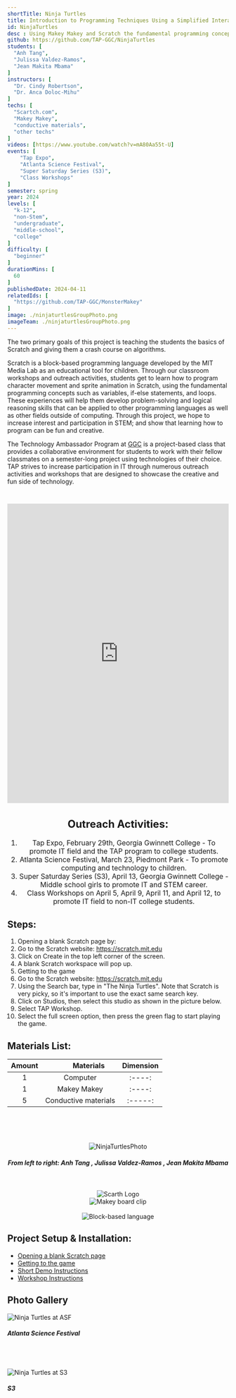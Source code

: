```yaml
---
shortTitle: Ninja Turtles
title: Introduction to Programming Techniques Using a Simplified Interactive Game Development Experience
id: NinjaTurtles
desc : Using Makey Makey and Scratch the fundamental programming concepts such as variables, if-else statements, and loops; and walkthrough the process of developing an algorithm.
github: https://github.com/TAP-GGC/NinjaTurtles
students: [
  "Anh Tang",
  "Julissa Valdez-Ramos",
  "Jean Makita Mbama"
]
instructors: [
  "Dr. Cindy Robertson",
  "Dr. Anca Doloc-Mihu"
] 
techs: [
  "Scartch.com",
  "Makey Makey",
  "conductive materials",
  "other techs"
]
videos: [https://www.youtube.com/watch?v=mA80Aa55t-U]
events: [
    "Tap Expo", 
    "Atlanta Science Festival",
    "Super Saturday Series (S3)",
    "Class Workshops"
]
semester: spring
year: 2024
levels: [
  "k-12",
  "non-Stem",
  "undergraduate",
  "middle-school",
  "college"
] 
difficulty: [
  "beginner"
] 
durationMins: [
  60
]
publishedDate: 2024-04-11
relatedIds: [
  "https://github.com/TAP-GGC/MonsterMakey"
]
image: ./ninjaturtlesGroupPhoto.png
imageTeam: ./ninjaturtlesGroupPhoto.png
---
```


<!--Right text block, Project description -->	

 The two primary goals of this project is teaching the students the basics of Scratch and giving them a crash course on algorithms.

 Scratch is a block-based programming language developed by the MIT Media Lab as an educational tool for children. Through our classroom workshops and outreach activities, students get to learn how to program character movement and sprite animation in Scratch, using the fundamental programming concepts such as variables, if-else statements, and loops. These experiences will help them develop problem-solving and logical reasoning skills that can be applied to other programming languages as well as other fields outside of computing. Through this project, we hope to increase interest and participation in STEM; and show that learning how to program can be fun and creative.

 The Technology Ambassador Program at [GGC](http://www.ggc.edu/tap) is a project-based class that provides a collaborative environment for students to work with their fellow classmates on a semester-long project using technologies of their choice. TAP strives to increase participation in IT through numerous outreach activities and workshops that are designed to showcase the creative and fun side of technology.

 <iframe width=560 ;height="100%" src="https://www.youtube.com/watch?v=mA80Aa55t-U" title="YouTube video player" frameborder="0" allow="accelerometer; autoplay; clipboard-write; encrypted-media; gyroscope; picture-in-picture; web-share" referrerpolicy="strict-origin-when-cross-origin" allowfullscreen style="width: 100%; height: 680px; margin-top: 2em;"></iframe>

 <!--content block, Activities, steps & materials -->

<div style="text-align: center ; justify-content: center; font-size: 1.125em;">

  ## Outreach Activities: 

  1. Tap Expo, February 29th, Georgia Gwinnett College - To promote IT field and the TAP program to college students.
  2. Atlanta Science Festival, March 23, Piedmont Park - To promote computing and technology to children.
  3. Super Saturday Series (S3), April 13, Georgia Gwinnett College - Middle school girls to promote IT and STEM career.
  4. Class Workshops on April 5, April 9, April 11, and April 12, to promote IT field to non-IT college students.

</div>


<div class="flex flex-row flex-wrap">

  <div style="flex: 1; min-width: 25em;">

  ## Steps:

  1. Opening a blank Scratch page by:
  2. Go to the Scratch website: https://scratch.mit.edu
  3. Click on Create in the top left corner of the screen.
  4. A blank Scratch workspace will pop up.
  5. Getting to the game
  6. Go to the Scratch website: https://scratch.mit.edu
  7. Using the Search bar, type in "The Ninja Turtles". Note that Scratch is very picky, so it's important to use the exact same search key.
  8. Click on Studios, then select this studio as shown in the picture below.
  9. Select TAP Workshop.
  10. Select the full screen option, then press the green flag to start playing the game.
  </div>

  <div style="flex: 1; min-width: 25em;">

  ## Materials List:

  | Amount |&nbsp;&nbsp;&nbsp;&nbsp;&nbsp;&nbsp;&nbsp;&nbsp; Materials | Dimension |
  |    :----:   |    :----:   |    :----:   |
  | 1 | Computer  |    :----: |
  | 1 | Makey Makey |  :----: |
  | 5 | Conductive materials | :-----: |
  </div>
</div>

<!-- Group Photo -->
<div style="text-align:center;">
  <br>
  <br>
  <br>

![NinjaTurtlesPhoto](./ninjaturtlesGroupPhoto.png)
  ##### From left to right: Anh Tang , Julissa Valdez-Ramos , Jean Makita Mbama 
  <br>

  ![Scarth Logo](./scratchlogo.png)
  <br>
  ![Makey board clip](./makeyboardclip.gif)
  <br>
  <br>
  ![Block-based language](./block-basedlanguage.png)
</div>

<!--CONTENT BLOCK -->
## Project Setup & Installation:
- [Opening a blank Scratch page](https://github.com/TAP-GGC/NinjaTurtles/blob/main/Documents/tutorial/Opening%20a%20blank%20Scratch%20page.md)
- [Getting to the game](https://github.com/TAP-GGC/NinjaTurtles/blob/main/Documents/tutorial/Getting%20to%20the%20Game.md)
- [Short Demo Instructions](https://youtu.be/mA80Aa55t-U)
- [Workshop Instructions](https://github.com/TAP-GGC/NinjaTurtles/blob/main/Documents/tutorial/Scratch%20Workshop%20Walkthrough.pdf)


<!-- Group Photo -->
## Photo Gallery
![Ninja Turtles at ASF](./NinjaTurtlesASF2.png)
##### Atlanta Science Festival
<br>
<br>

![Ninja Turtles at S3](./NinjaTurtlesS3.png)
##### S3
<br>

</div>


